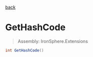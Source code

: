 ﻿

[back](/IronSphere.Extensions/types/WeekOfYearStandard)

# GetHashCode

> Assembly: IronSphere.Extensions

```csharp
int GetHashCode()
```



 